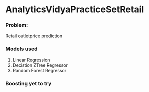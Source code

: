# AnalyticsVidyaPracticeSetRetail

### Problem:
Retail outletprice prediction

### Models used
1. Linear Regression
2. Decistion ZTree Regressor
3. Random Forest Regressor

### Boosting yet to try
